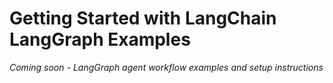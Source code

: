 # Getting Started with LangChain LangGraph Examples

*Coming soon - LangGraph agent workflow examples and setup instructions*